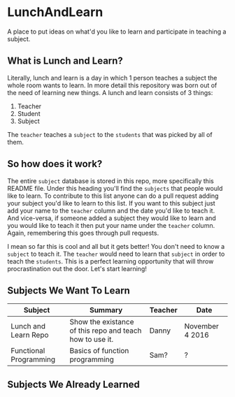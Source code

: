 # LunchAndLearn
A place to put ideas on what'd you like to learn and participate in teaching a subject.

## What is Lunch and Learn?
Literally, lunch and learn is a day in which 1 person teaches a subject the whole room wants to learn. In more detail this repository was born out of the need of learning new things. A lunch and learn consists of 3 things:

1. Teacher
2. Student
3. Subject

The `teacher` teaches a `subject` to the `students` that was picked by all of them.

## So how does it work?
The entire `subject` database is stored in this repo, more specifically this README file. Under this heading you'll find the `subjects` that people would like to learn. To contribute to this list anyone can do a pull request adding your subject you'd like to learn to this list. If you want to this subject just add your name to the `teacher` column and the date you'd like to teach it. And vice-versa, if someone added a subject they would like to learn and you would like to teach it then put your name under the `teacher` column. Again, remembering this goes through pull requests.

I mean so far this is cool and all but it gets better! You don't need to know a `subject` to teach it. The `teacher` would need to learn that `subject` in order to teach the `students`. This is a perfect learning opportunity that will throw procrastination out the door. Let's start learning!

## Subjects We Want To Learn
Subject|Summary|Teacher|Date
---|---|---|---
Lunch and Learn Repo|Show the existance of this repo and teach how to use it.|Danny|November 4 2016
Functional Programming|Basics of function programming|Sam?|?

## Subjects We Already Learned
